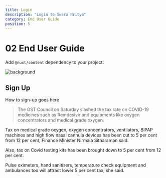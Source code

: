 ```yaml
---
title: Login
description: "Login to Swara Nritya"
category: End User Guide
position: 5
---
```


# 02 End User Guide

Add `@nuxt/content` dependency to your project:

![background](https://images.unsplash.com/photo-1587226513115-f1e3439f1a35?ixid=MnwxMjA3fDB8MHxwaG90by1wYWdlfHx8fGVufDB8fHx8&ixlib=rb-1.2.1&auto=format&fit=crop&w=2000&q=80)

## Sign Up

How to sign-up goes here

> The GST Council on Saturday slashed the tax rate on COVID-19 medicines such as Remdesivir and equipments like oxygen concentrators and medical grade oxygen.

Tax on medical grade oxygen, oxygen concentrators, ventilators, BiPAP machines and high flow nasal cannula devices has been cut to 5 per cent from 12 per cent, Finance Minister Nirmala Sitharaman said.

Also, tax on Covid testing kits has been brought down to 5 per cent from 12 per cent.

Pulse oximeters, hand sanitisers, temperature check equipment and ambulances too will attract lower 5 per cent tax, she said.
